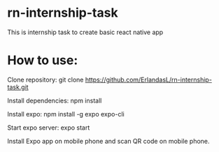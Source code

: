 # rn-internship-task
This is internship task to create basic react native app

# How to use:
Clone repository: git clone https://github.com/ErlandasL/rn-internship-task.git

Install dependencies: npm install

Install expo: npm install -g expo expo-cli

Start expo server: expo start

Install Expo app on mobile phone and scan QR code on mobile phone.


